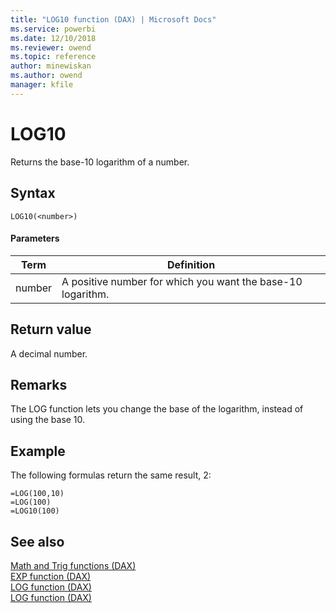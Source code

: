 ```yaml
---
title: "LOG10 function (DAX) | Microsoft Docs"
ms.service: powerbi 
ms.date: 12/10/2018
ms.reviewer: owend
ms.topic: reference
author: minewiskan
ms.author: owend
manager: kfile
---
```

# LOG10
Returns the base-10 logarithm of a number.  
  
## Syntax  
  
```dax
LOG10(<number>)  
```
  
#### Parameters  
  
|Term|Definition|  
|--------|--------------|  
|number|A positive number for which you want the base-10 logarithm.|  
  
## Return value  
A decimal number.  
  
## Remarks  
The LOG function lets you change the base of the logarithm, instead of using the base 10.  
  
## Example  
The following formulas return the same result, 2:  
  
```dax
=LOG(100,10)  
=LOG(100)  
=LOG10(100)  
```
  
## See also  
[Math and Trig functions &#40;DAX&#41;](math-and-trig-functions-dax.md)  
[EXP function &#40;DAX&#41;](exp-function-dax.md)  
[LOG function &#40;DAX&#41;](log-function-dax.md)  
[LOG function &#40;DAX&#41;](log-function-dax.md)  
  
